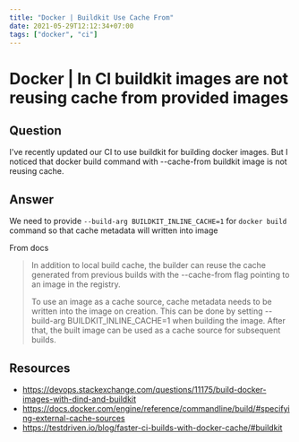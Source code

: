 ```yaml
---
title: "Docker | Buildkit Use Cache From"
date: 2021-05-29T12:12:34+07:00
tags: ["docker", "ci"]
---
```


# Docker | In CI buildkit images are not reusing cache from provided images

## Question

I've recently updated our CI to use buildkit for building docker images. But I noticed that docker build command with --cache-from buildkit image is not reusing cache.

## Answer

We need to provide `--build-arg BUILDKIT_INLINE_CACHE=1` for `docker build` command so that cache metadata will written into image

From docs

> In addition to local build cache, the builder can reuse the cache generated from previous builds with the --cache-from flag pointing to an image in the registry.
>
> To use an image as a cache source, cache metadata needs to be written into the image on creation. This can be done by setting --build-arg BUILDKIT_INLINE_CACHE=1 when building the image. After that, the built image can be used as a cache source for subsequent builds.

## Resources

- https://devops.stackexchange.com/questions/11175/build-docker-images-with-dind-and-buildkit
- https://docs.docker.com/engine/reference/commandline/build/#specifying-external-cache-sources
- https://testdriven.io/blog/faster-ci-builds-with-docker-cache/#buildkit
